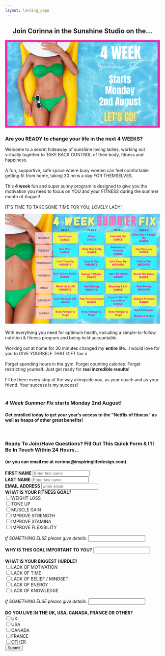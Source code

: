 ```yaml
---
layout: landing_page
---
```


<center>
<h2>Join Corinna in the Sunshine Studio on the...</h2>
<img src='/i/sunshinestudio/4weekfix/4weekfixmain.png' alt='4 Week Summer Fix image'>
</center>

<h3>Are you READY to change your life in the next 4 WEEKS?</h3>

Welcome to a secret hideaway of sunshine loving ladies, working out virtually together to TAKE BACK CONTROL of their body, fitness and happiness.<br /><br />
A fun, supportive, safe space where busy women can feel comfortable getting fit from home, taking 30 mins a day FOR THEMSELVES.<br /><br />
This <b>4 week</b> fun and super sunny program is designed to give you the motivation you need to focus on YOU and your FITNESS during the summer month of August!<br /><br />
IT'S TIME TO TAKE SOME TIME FOR YOU, LOVELY LADY!
<center>
<img src='/i/sunshinestudio/4weekfix/4weekfixcal.png' alt='4 Week Summer Fix calendar'>
</center>
<br />
With everything you need for optimum health, including a simple-to-follow nutrition & fitness program and being held accountable.<br /><br />
Working out at home for 30 minutes changed my <b>entire</b> life...I would love for you to GIVE YOURSELF THAT GIFT too x<br /><br />
Forget spending hours in the gym. Forget counting calories. Forget restricting yourself. Just get ready for <b>real incredible results</b>!<br /><br />
I'll be there every step of the way alongside you, as your coach and as your friend. Your success is my success!
<br /><br />

<h3><i>4 Week Summer Fix</i> starts Monday 2nd August!</h3>
<h4>Get enrolled today to get your year's access to the "Netflix of fitness" as well as heaps of other great benefits!</h4>
<br />

<h3>Ready To Join/Have Questions? Fill Out This Quick Form & I'll Be In Touch Within 24 Hours...</h3>
<h4>(or you can email me at corinna@inspiringlifedesign.com)</h4>
<form role="form" action="https://formspree.io/f/mzbkqjqa" method="POST">
	<div class="form-group">
		<label for="InputFirstName"><b>FIRST NAME</b></label>
		<input type="text" name="firstname" class="form-control" id="InputFirstName" placeholder="Enter first name">
	</div>
    <div class="form-group">
		<label for="InputLastName"><b>LAST NAME</b></label>
		<input type="text" name="lastname" class="form-control" id="InputLastName" placeholder="Enter last name">
	</div>
    <div class="form-group">
		<label for="exampleInputEmail1"><b>EMAIL ADDRESS</b></label>
		<input type="email" name="email" class="form-control" id="exampleInputEmail1" placeholder="Enter email">
	</div>
	<div class="checkbox">
		<label><b>WHAT IS YOUR FITNESS GOAL?</b></label><br />
        <label></label>
		<input type="checkbox" name="Goal_WeightLoss">WEIGHT LOSS<br />
        <label></label>
		<input type="checkbox" name="Goal_ToneUp">TONE UP<br />
        <label></label>
		<input type="checkbox" name="Goal_MuscleGain">MUSCLE GAIN<br />
        <label></label>
		<input type="checkbox" name="Goal_ImproveStrength">IMPROVE STRENGTH<br />
        <label></label>
		<input type="checkbox" name="Goal_ImproveStamina">IMPROVE STAMINA<br />
        <label></label>
		<input type="checkbox" name="Goal_ImproveFlexibility">IMPROVE FLEXIBILITY<br /><br />
        <label for="InputOtherGoal"><i>If SOMETHING ELSE please give details:</i></label>
		<input type="text" name="OtherGoal" class="form-control" id="InputOtherGoal">
	</div>
    <br />
    <div class="form-group">
		<label for="InputWhyGoalImportant"><b>WHY IS THIS GOAL IMPORTANT TO YOU?</b></label>
		<input type="text" name="WhyGoalIsImportant" class="form-control" id="InputWhyGoalImportant">
	</div>
    <br />
    <div class="checkbox">
		<label><b>WHAT IS YOUR BIGGEST HURDLE?</b></label><br />
        <label></label>
		<input type="checkbox" name="Hurdle_Motivation">LACK OF MOTIVATION<br />
        <label></label>
		<input type="checkbox" name="Hurdle_Time">LACK OF TIME<br />
        <label></label>
		<input type="checkbox" name="Hurdle_Belief">LACK OF BELIEF / MINDSET<br />
        <label></label>
		<input type="checkbox" name="Hurdle_Energy">LACK OF ENERGY<br />
        <label></label>
		<input type="checkbox" name="Hurdle_Knowledge">LACK OF KNOWLEDGE<br /><br />
        <div class="form-group">
		<label for="InputOtherHurdle"><i>If SOMETHING ELSE please give details:</i></label>
		<input type="text" name="OtherHurdle" class="form-control" id="InputOtherHurdle">
	    </div>
	</div>
    <br />
    <div class="checkbox">
		<label><b>DO YOU LIVE IN THE UK, USA, CANADA, FRANCE OR OTHER?</b></label><br />
        <label></label>
		<input type="checkbox" name="LivesIn_UK">UK<br />
        <label></label>
		<input type="checkbox" name="LivesIn_USA">USA<br />
        <label></label>
		<input type="checkbox" name="LivesIn_CANADA">CANADA<br />
        <label></label>
		<input type="checkbox" name="LivesIn_FRANCE">FRANCE<br />
        <label></label>
		<input type="checkbox" name="LivesOutsideOfBBCountries_OTHER">OTHER<br />
	</div>
	<button type="submit" class="btn btn-default">Submit</button>
</form>

